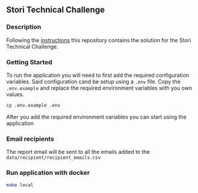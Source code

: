 ## Stori Technical Challenge

### Description

Following the [instructions](docs/instructions.md) this repository contains the solution for the Stori Technical Challenge.

### Getting Started

To run the application you will need to first add the required configuration variables. 
Said configuration cand be setup using a `.env` file. Copy the `.env.example` and replace the required environment variables
with you own values.

```bash
cp .env.example .env
```

After you add the required environment variables you can start using the application

### Email recipients
The report email will be sent to all the emails added to the `data/recipient/recipient_emails.csv`

### Run application with docker
```bash
make local
```
